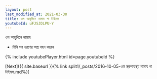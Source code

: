 ```yaml
---
layout: post
last_modified_at: 2021-03-30
title: ওম আয়ুধিনে নামায গা টাইমস
youtubeId: uFJSJDLPU-Y
---
```

 
 
 ওম আয়ুধিনে নামায  
 
 -  যিনি সব ধরণের অস্ত্র বহন করেন 
 
  
 
  
 
 
 
 
 
 


{% include youtubePlayer.html id=page.youtubeId %}
 
[Next]({{ site.baseurl }}{% link  split1/_posts/2016-10-05-ওম স্থরুবাহস্থয নামায গা টাইমস.md%})
 
